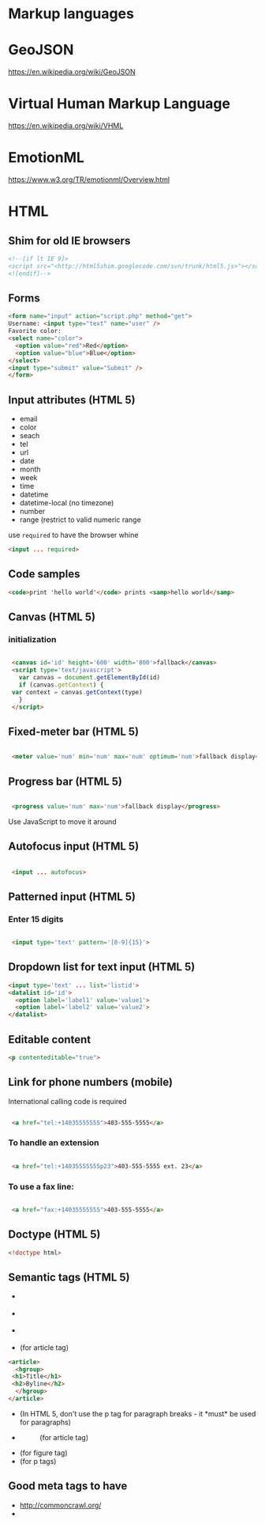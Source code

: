 # Markup languages

# GeoJSON

https://en.wikipedia.org/wiki/GeoJSON

# Virtual Human Markup Language
https://en.wikipedia.org/wiki/VHML

# EmotionML
https://www.w3.org/TR/emotionml/Overview.html

# HTML

## Shim for old IE browsers

```html
<!--[if lt IE 9]>
<script src="<http://html5shim.googlecode.com/svn/trunk/html5.js>"></script>
<![endif]-->
```

## Forms

```html
<form name="input" action="script.php" method="get">
Username: <input type="text" name="user" />
Favorite color:
<select name="color">
  <option value="red">Red</option>
  <option value="blue">Blue</option>
</select>
<input type="submit" value="Submit" />
</form>
```

## Input attributes (HTML 5)


* email
* color
* seach
* tel
* url
* date
* month
* week
* time
* datetime
* datetime-local (no timezone)
* number
* range (restrict to valid numeric range


use `required` to have the browser whine

```html
<input ... required>
```

## Code samples

```html
<code>print 'hello world'</code> prints <samp>hello world</samp>
```

## Canvas (HTML 5)


### initialization

```html

 <canvas id='id' height='600' width='800'>fallback</canvas>
 <script type='text/javascript'>
   var canvas = document.getElementById(id)
   if (canvas.getContext) {
 var context = canvas.getContext(type)
   }
 </script>
```

## Fixed-meter bar (HTML 5)

```html

 <meter value='num' min='num' max='num' optimum='num'>fallback display</meter>
```

## Progress bar (HTML 5)

```html

 <progress value='num' max='num'>fallback display</progress>
```

Use JavaScript to move it around

## Autofocus input (HTML 5)

```html
 
 <input ... autofocus>
```

## Patterned input (HTML 5)

### Enter 15 digits

```html

 <input type='text' pattern='[0-9]{15}'>
```

## Dropdown list for text input (HTML 5)

```html
<input type='text' ... list='listid'>
<datalist id='id'>
  <option label='label1' value='value1'>
  <option label='label2' value='value2'>
</datalist>
```

## Editable content

```html
<p contenteditable="true">
```

## Link for phone numbers (mobile)

International calling code is required

```html

 <a href="tel:+14035555555">403-555-5555</a>
```

### To handle an extension

```html

 <a href="tel:+14035555555p23">403-555-5555 ext. 23</a>
```

### To use a fax line:

```html

 <a href="fax:+14035555555">403-555-5555</a>
```

## Doctype (HTML 5)

```html
<!doctype html>
```

## Semantic tags (HTML 5)

* <section>
* <nav>
* <article>
* <hgroup> (for article tag)


```html
<article>
  <hgroup>
 <h1>Title</h1>
 <h2>Byline</h2>
  </hgroup>
</article>
```

* <p> (In HTML 5, don't use the p tag for paragraph breaks - it *must* be used for paragraphs)
* <figure> (for article tag)
* <figcaption> (for figure tag)
* <aside> (for p tags)


## Good meta tags to have

* <http://commoncrawl.org/>
* <title> - up to 70 characters of relevant text
* <meta name=”description” content=”155 characters of message matching text”>
* <link rel=”author” href=”<https://plus.google.com/[YOUR> PERSONAL G+ PROFILE HERE]”/>
* <a href=”<https://plus.google.com/[YOUR> PERSONAL G+ PROFILE NUMBER]” rel=”me”>Me on Google+</a>
* <link rel=”publisher” href=”<https://plus.google.com/[YOUR> BUSINESS G+ PROFILE HERE]”/>
* [OpenGraph](web_programming/opengraph.md)
* [Web Services:Twitter](twitter.md)


<http://www.iacquire.com/blog/18-meta-tags-every-webpage-should-have-in-2013>

## HTML entities for accents

Modifier   | Example | HTML
---        | ---     | ---
Grave      | à       | &agrave;
Acute      | á       | &aacute;
Circumflex | â       | &acirc;
Tilde      | ã       | &atilde;
Umlaut     | ä       | &auml;
Cedil      | ç       | &ccedil;




HAML

<http://haml.info>

## Install

```bash
gem install haml
```

## Syntax Cheatsheet

```haml
-# This is a comment line, !!! 5 does the HTML 5 doctype
!!! 5
%html
  %head
    %meta{:charset => "utf-8"}
    %title Demo HAML page
  %body
    -# you can use . or # instead of %div if you're using a div tag
    #shorthand
    %div#content
    = haml :footer
```


# Markdown

## Headings

1 to 6 # symbols

## Emphasis

```markdown
*This text will be italic*
_This will also be italic_
**This text will be bold**
__This will also be bold__
_You **can** combine them_
~~This line is using a strikethrough~~
```

## Comments

Use `<!---` and `-->`, doesn't work for inline comments

## Links

```markdown
<http://example.com> - automatic
[Example](<http://example.com>)
```



# reStructuredText

## Convert rst to HTML

```bash
rst2html FILE ...
```

## Syntax cheatsheet

```rst
*italics*
**bold**
``fixed-space literal``
.. comment
```


# xml

## Prettify

```bash
tidy -xml -i -m [file]
```

## XMLLint

```bash
# Check XML file is well-formed
xmllint --noout $FILE

# Check XML file against local DTD file
xmllint --noout --dtdvalid ./local.dtd $FILE
```

- <http://www.xmlsoft.org/>


# LaTeX

## adding quotes

```tex
\begin{quote}
...
\end{quote}
```

## Cheatsheet

```tex
\documentclass{book}
\begin{document}
\maketitle
\end{document}
```

## bibtex

```tex
% Add to the preamble:
% Load biblatex package
\usepackage{biblatex}
% Load bibTeX file
\addbibresource{file.bib}
% Add a citation somewhere in your file
Blah blah \autocite{<key>}
% In the backmatter,
\printbibliography
```

## document classes

* book
* article
* report
* letter
* slides

## ePub

* <https://www.tug.org/TUGboat/tb32-3/tb102rishi.pdf>
* <http://pandoc.org/>
* <https://tex2ebook.wordpress.com/>


## installing on Fedora

* texlive
* pdflatex
* texlive-xetex
* texlive-cm
* texlive-hyphen-base
* texlive-mfware

## Add a draft watermark

```tex
\usepackage{draftwatermark}
\SetWatermarkText{Draft}
```

## Tables

```tex
\begin{tabular}{||c || c | c ||}
\hline
Foo? & Column A & Column B
\hline
Bar & Yes & No
\hline
Bax & No & Yes
\hline
\end{tabular}
```


# RSS

## Wordpress

http://wp.example.org/feed

## Blogger / blogspot
* Atom 1.0: https://blogname.blogspot.com/feeds/posts/default
* RSS 2.0: https://blogname.blogspot.com/feeds/posts/default?alt=rss


# EPUB files

<http://code.google.com/p/epubcheck/>


 zip -X ../spm.epub mimetype css/style.css META-INF/container.xml book.ncx book.opf solplayaymar.xhtml


* ERROR: /media/UDISK/spm.epub: mimetype entry missing or not the first in archive
  * It is what it sounds like. When you create your zip archive, the first one in has to be the mimetype file.
* ERROR: /media/UDISK/spm.epub: extra field length for first filename must be 0, but was 28
  * When you run zip, use the -X argument so that there's no timestamps, etc. These are the 'extra fields'



# ASN.1 (Abstract Syntax Notation One)

https://en.wikipedia.org/wiki/Abstract_Syntax_Notation_One

Visually similar to Augmented Backus-Naur form, but is for data structures, not
syntax.


# SAML
Security Assertion Markup Language
https://samltest.id/
